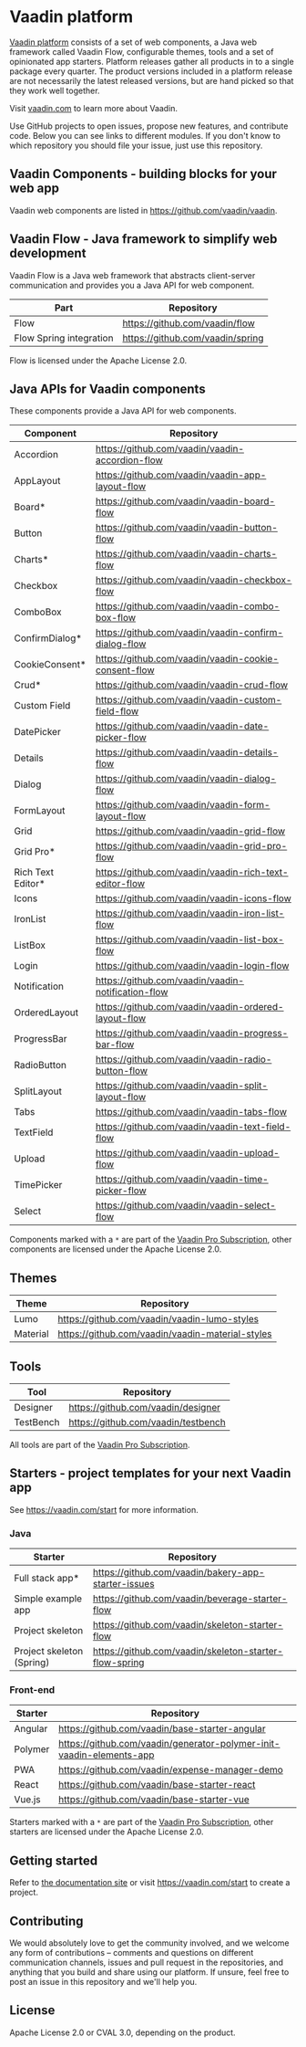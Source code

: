 # Vaadin platform

[Vaadin platform](https://vaadin.com/) consists of a set of web components, a Java web framework called Vaadin Flow, configurable themes, tools and a set of opinionated app starters. Platform releases gather all products in to a single package every quarter. The product versions included in a platform release are not necessarily the latest released versions, but are hand picked so that they work well together.

Visit [vaadin.com](https://vaadin.com/) to learn more about Vaadin. 

Use GitHub projects to open issues, propose new features, and contribute code. Below you can see links to different modules. If you don't know to which repository you should file your issue, just use this repository.

## Vaadin Components - building blocks for your web app

Vaadin web components are listed in https://github.com/vaadin/vaadin.

## Vaadin Flow - Java framework to simplify web development

Vaadin Flow is a Java web framework that abstracts client-server communication and provides you a Java API for web component.

| Part | Repository |
|------|------------|
| Flow | https://github.com/vaadin/flow |
| Flow Spring integration | https://github.com/vaadin/spring |

Flow is licensed under the Apache License 2.0.

## Java APIs for Vaadin components

These components provide a Java API for web components.

| Component | Repository |
|-----------|------------|
| Accordion | https://github.com/vaadin/vaadin-accordion-flow | 
| AppLayout | https://github.com/vaadin/vaadin-app-layout-flow | 
| Board* | https://github.com/vaadin/vaadin-board-flow | 
| Button | https://github.com/vaadin/vaadin-button-flow |
| Charts* | https://github.com/vaadin/vaadin-charts-flow |
| Checkbox | https://github.com/vaadin/vaadin-checkbox-flow |
| ComboBox | https://github.com/vaadin/vaadin-combo-box-flow |
| ConfirmDialog* | https://github.com/vaadin/vaadin-confirm-dialog-flow |
| CookieConsent* | https://github.com/vaadin/vaadin-cookie-consent-flow |
| Crud* | https://github.com/vaadin/vaadin-crud-flow |
| Custom Field | https://github.com/vaadin/vaadin-custom-field-flow |
| DatePicker | https://github.com/vaadin/vaadin-date-picker-flow |
| Details | https://github.com/vaadin/vaadin-details-flow |
| Dialog | https://github.com/vaadin/vaadin-dialog-flow |
| FormLayout | https://github.com/vaadin/vaadin-form-layout-flow | 
| Grid | https://github.com/vaadin/vaadin-grid-flow |
| Grid Pro* | https://github.com/vaadin/vaadin-grid-pro-flow |
| Rich Text Editor* | https://github.com/vaadin/vaadin-rich-text-editor-flow |
| Icons | https://github.com/vaadin/vaadin-icons-flow |
| IronList | https://github.com/vaadin/vaadin-iron-list-flow |
| ListBox | https://github.com/vaadin/vaadin-list-box-flow |
| Login | https://github.com/vaadin/vaadin-login-flow |
| Notification | https://github.com/vaadin/vaadin-notification-flow |
| OrderedLayout | https://github.com/vaadin/vaadin-ordered-layout-flow | 
| ProgressBar | https://github.com/vaadin/vaadin-progress-bar-flow |
| RadioButton | https://github.com/vaadin/vaadin-radio-button-flow | 
| SplitLayout | https://github.com/vaadin/vaadin-split-layout-flow |
| Tabs | https://github.com/vaadin/vaadin-tabs-flow |
| TextField | https://github.com/vaadin/vaadin-text-field-flow |
| Upload | https://github.com/vaadin/vaadin-upload-flow |
| TimePicker | https://github.com/vaadin/vaadin-time-picker-flow |
| Select | https://github.com/vaadin/vaadin-select-flow |

Components marked with a `*` are part of the [Vaadin Pro Subscription](https://vaadin.com/pricing), other components are licensed under the Apache License 2.0. 

## Themes
| Theme | Repository |
|-------|------------|
| Lumo | https://github.com/vaadin/vaadin-lumo-styles |
| Material | https://github.com/vaadin/vaadin-material-styles |

## Tools
| Tool | Repository |
|------|------------|
| Designer | https://github.com/vaadin/designer | 
| TestBench | https://github.com/vaadin/testbench | 

All tools are part of the [Vaadin Pro Subscription](https://vaadin.com/pricing).

## Starters - project templates for your next Vaadin app

See https://vaadin.com/start for more information.

### Java
| Starter | Repository |
|---------|------------|
| Full stack app* | https://github.com/vaadin/bakery-app-starter-issues |
| Simple example app | https://github.com/vaadin/beverage-starter-flow |
| Project skeleton | https://github.com/vaadin/skeleton-starter-flow |
| Project skeleton (Spring) | https://github.com/vaadin/skeleton-starter-flow-spring |

### Front-end
| Starter | Repository |
|---------|------------|
| Angular | https://github.com/vaadin/base-starter-angular |
| Polymer | https://github.com/vaadin/generator-polymer-init-vaadin-elements-app |
| PWA | https://github.com/vaadin/expense-manager-demo |
| React | https://github.com/vaadin/base-starter-react | 
| Vue.js | https://github.com/vaadin/base-starter-vue |

Starters marked with a `*` are part of the [Vaadin Pro Subscription](https://vaadin.com/pricing), other starters are licensed under the Apache License 2.0. 

## Getting started

Refer to [the documentation site](https://vaadin.com/docs) or visit <https://vaadin.com/start> to create a project.

## Contributing

We would absolutely love to get the community involved, and we welcome any form of contributions – comments and questions on different communication channels, issues and pull request in the repositories, and anything that you build and share using our platform. If unsure, feel free to post an issue in this repository and we'll help you.

## License

Apache License 2.0 or CVAL 3.0, depending on the product.
